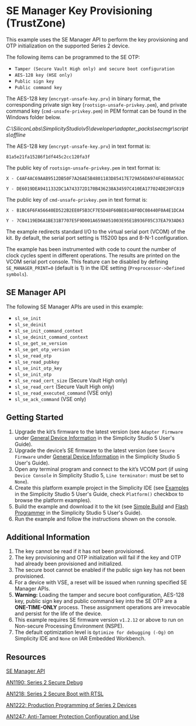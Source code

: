 # SE Manager Key Provisioning (TrustZone)


This example uses the SE Manager API to perform the key provisioning and OTP initialization on the supported Series 2 device.


The following items can be programmed to the SE OTP:


* `Tamper (Secure Vault High only) and secure boot configuration`
* `AES-128 key (HSE only)`
* `Public sign key`
* `Public command key`


The AES-128 key (`encrypt-unsafe-key.prv`) in binary format, the corresponding private sign key (`rootsign-unsafe-privkey.pem`), and private command key (`cmd-unsafe-privkey.pem`) in PEM format can be found in the Windows folder below.


*C:\SiliconLabs\SimplicityStudio\v5\developer\adapter\_packs\secmgr\scripts\offline*


The AES-128 key (`encrypt-unsafe-key.prv`) in text format is:


`81a5e21fa15286f1df445c2cc120fa3f`


The public key of `rootsign-unsafe-privkey.pem` in text format is:


`X - C4AF4AC69AAB9512DB50F7A26AE5B4801183D85417E729A56DA974F4E08A562C`


`Y - DE6019DEA9411332DC1A743372D170B436238A34597C410EA177024DE20FC819`


The public key of `cmd-unsafe-privkey.pem` in text format is:


`X - B1BC6F6FA56640ED522B2EE0F5B3CF7E5D48F60BE8148F0DC08440F0A4E1DCA4`


`Y - 7C04119ED6A1BE31B7707E5F9D001A659A051003E95E1B936F05C37EA793AD63`


The example redirects standard I/O to the virtual serial port (VCOM) of the kit. By default, the serial port setting is 115200 bps and 8-N-1 configuration.


The example has been instrumented with code to count the number of clock cycles spent in different operations. The results are printed on the VCOM serial port console. This feature can be disabled by defining `SE_MANAGER_PRINT=0` (default is 1) in the IDE setting (`Preprocessor->Defined symbols`).


## SE Manager API


The following SE Manager APIs are used in this example:


* `sl_se_init`
* `sl_se_deinit`
* `sl_se_init_command_context`
* `sl_se_deinit_command_context`
* `sl_se_get_se_version`
* `sl_se_get_otp_version`
* `sl_se_read_otp`
* `sl_se_read_pubkey`
* `sl_se_init_otp_key`
* `sl_se_init_otp`
* `sl_se_read_cert_size` (Secure Vault High only)
* `sl_se_read_cert` (Secure Vault High only)
* `sl_se_read_executed_command` (VSE only)
* `sl_se_ack_command` (VSE only)


## Getting Started


1. Upgrade the kit’s firmware to the latest version (see `Adapter Firmware` under [General Device Information](https://docs.silabs.com/simplicity-studio-5-users-guide/latest/ss-5-users-guide-about-the-launcher/welcome-and-device-tabs#general-device-information) in the Simplicity Studio 5 User's Guide).
2. Upgrade the device’s SE firmware to the latest version (see `Secure Firmware` under [General Device Information](https://docs.silabs.com/simplicity-studio-5-users-guide/latest/ss-5-users-guide-about-the-launcher/welcome-and-device-tabs#general-device-information) in the Simplicity Studio 5 User's Guide).
3. Open any terminal program and connect to the kit’s VCOM port (if using `Device Console` in Simplicity Studio 5, `Line terminator:` must be set to `None`).
4. Create this platform example project in the Simplicity IDE (see [Examples](https://docs.silabs.com/simplicity-studio-5-users-guide/latest/ss-5-users-guide-getting-started/start-a-project#examples) in the Simplicity Studio 5 User's Guide, check `Platform()` checkbox to browse the platform examples).
5. Build the example and download it to the kit (see [Simple Build](https://docs.silabs.com/simplicity-studio-5-users-guide/latest/ss-5-users-guide-building-and-flashing/building#simple-build) and [Flash Programmer](https://docs.silabs.com/simplicity-studio-5-users-guide/latest/ss-5-users-guide-building-and-flashing/flashing#flash-programmer) in the Simplicity Studio 5 User's Guide).
6. Run the example and follow the instructions shown on the console.


## Additional Information


1. The key cannot be read if it has not been provisioned.
2. The key provisioning and OTP initialization will fail if the key and OTP had already been provisioned and initialized.
3. The secure boot cannot be enabled if the public sign key has not been provisioned.
4. For a device with VSE, a reset will be issued when running specified SE Manager APIs.
5. **Warning:** Loading the tamper and secure boot configuration, AES-128 key, public sign key and public command key into the SE OTP are a **ONE-TIME-ONLY** process. These assignment operations are irrevocable and persist for the life of the device.
6. This example requires SE firmware version `v1.2.12` or above to run on Non-secure Processing Environment (NSPE).
7. The default optimization level is `Optimize for debugging (-Og)` on Simplicity IDE and `None` on IAR Embedded Workbench.


## Resources


[SE Manager API](https://docs.silabs.com/gecko-platform/latest/service/api/group-sl-se-manager)


[AN1190: Series 2 Secure Debug](https://www.silabs.com/documents/public/application-notes/an1190-efr32-secure-debug.pdf)


[AN1218: Series 2 Secure Boot with RTSL](https://www.silabs.com/documents/public/application-notes/an1218-secure-boot-with-rtsl.pdf)


[AN1222: Production Programming of Series 2 Devices](https://www.silabs.com/documents/public/application-notes/an1222-efr32xg2x-production-programming.pdf)


[AN1247: Anti-Tamper Protection Configuration and Use](https://www.silabs.com/documents/public/application-notes/an1247-efr32-secure-vault-tamper.pdf)


